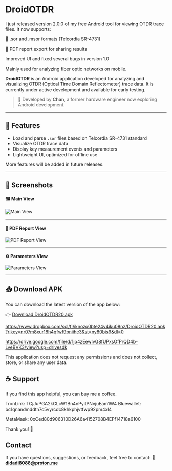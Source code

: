 # DroidOTDR
I just released version 2.0.0 of my free Android tool for viewing OTDR trace files.
It now supports:

📁 .sor and .msor formats (Telcordia SR-4731)

📄 PDF report export for sharing results

Improved UI and fixed several bugs in version 1.0

Mainly used for analyzing fiber optic networks on mobile.

**DroidOTDR** is an Android application developed for analyzing and visualizing OTDR (Optical Time Domain Reflectometer) trace data. It is currently under active development and available for early testing.

> 📱 Developed by **Chan**, a former hardware engineer now exploring Android development.

---

## 🔧 Features

- Load and parse `.sor` files based on Telcordia SR-4731 standard
- Visualize OTDR trace data
- Display key measurement events and parameters
- Lightweight UI, optimized for offline use

More features will be added in future releases.

---

## 📸 Screenshots

#### 🖼️ Main View  
![Main View](images/Droid2_OTDR1.jpg)

---

#### 🧪 PDF Report View  
![PDF Report View](images/Droid2_OTDR3.jpg)

---

#### ⚙️ Parameters View  
![Parameters View](images/Droid2_OTDR2.jpg)

---

## 📥 Download APK

You can download the latest version of the app below:

👉 [Download DroidOTDR20.apk](https://github.com/EmbeddedChan/DroidOTDR/raw/main/apk/DroidOTDR20.apk)

https://www.dropbox.com/scl/fi/iknozo0bte24v4iku08nz/DroidOTDR20.apk?rlkey=nr07m8xur18h4qfwf9pniihe3&st=ny80bis9&dl=0

https://drive.google.com/file/d/1jp4zEewlvG8fUPxsOfPrQD4b-LveBVK3/view?usp=drivesdk


This application does not request any permissions and does not collect, store, or share any user data.

## ☕ Support

If you find this app helpful, you can buy me a coffee.

TronLink:
TCjJuPGA2kCLcW1Bn4nPyitPNvjuEam1W4
Bluewallet:
bc1qnandmddtn7c5vyrcdc8khkphjvtfwp92pm4xl4

MetaMask:
0xCed80d906310D26A6a4152708B4EFf14718a6100

Thank you! 🙏

## Contact
 
If you have questions, suggestions, or feedback, feel free to contact: 📧 **didadi8088@proton.me**